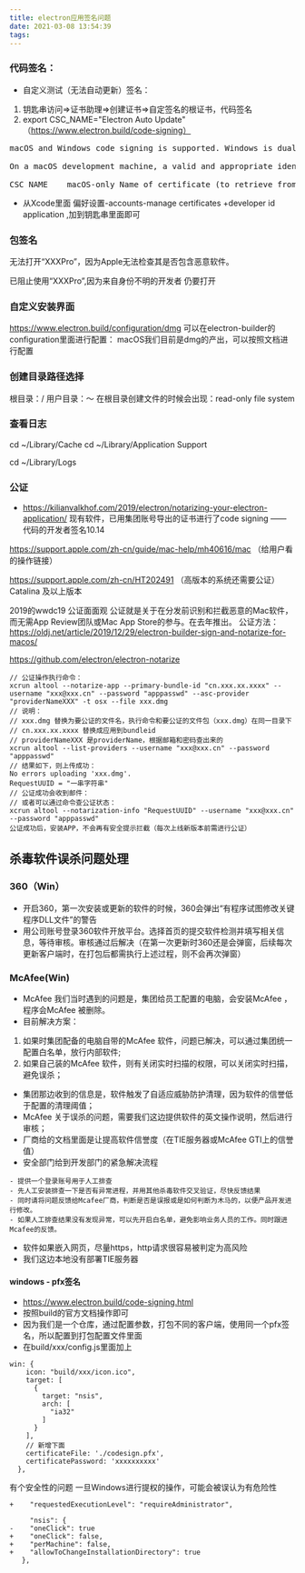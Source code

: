 ```yaml
---
title: electron应用签名问题
date: 2021-03-08 13:54:39
tags:
---
```

### 代码签名：
- 自定义测试（无法自动更新）签名：
1. 钥匙串访问=>证书助理=>创建证书=>自定签名的根证书，代码签名
2. export CSC_NAME="Electron Auto Update"
（https://www.electron.build/code-signing）
<pre>
macOS and Windows code signing is supported. Windows is dual code-signed (SHA1 & SHA256 hashing algorithms).

On a macOS development machine, a valid and appropriate identity from your keychain will be automatically used.

CSC_NAME	macOS-only Name of certificate (to retrieve from login.keychain). Useful on a development machine (not on CI) if you have several identities (otherwise don’t specify it).
</pre>

- 从Xcode里面 偏好设置-accounts-manage certificates +developer id application ,加到钥匙串里面即可

### 包签名
无法打开“XXXPro”，因为Apple无法检查其是否包含恶意软件。

已阻止使用“XXXPro”,因为来自身份不明的开发者 仍要打开 


### 自定义安装界面
https://www.electron.build/configuration/dmg
可以在electron-builder的configuration里面进行配置：
macOS我们目前是dmg的产出，可以按照文档进行配置

### 创建目录路径选择
根目录：/
用户目录：～
在根目录创建文件的时候会出现：read-only file system



### 查看日志
cd ~/Library/Cache
cd ~/Library/Application Support

cd ~/Library/Logs

### 公证
- https://kilianvalkhof.com/2019/electron/notarizing-your-electron-application/
现有软件，已用集团账号导出的证书进行了code signing —— 代码的开发者签名10.14

https://support.apple.com/zh-cn/guide/mac-help/mh40616/mac 
（给用户看的操作链接）

https://support.apple.com/zh-cn/HT202491
（高版本的系统还需要公证） Catalina 及以上版本

2019的wwdc19 公证面面观
公证就是关于在分发前识别和拦截恶意的Mac软件，而无需App Review团队或Mac App Store的参与。在去年推出。
公证方法：
https://oldj.net/article/2019/12/29/electron-builder-sign-and-notarize-for-macos/

https://github.com/electron/electron-notarize

```
// 公证操作执行命令：
xcrun altool --notarize-app --primary-bundle-id "cn.xxx.xx.xxxx" --username "xxx@xxx.cn" --password "apppasswd" --asc-provider "providerNameXXX" -t osx --file xxx.dmg
// 说明：
// xxx.dmg 替换为要公证的文件名，执行命令和要公证的文件包（xxx.dmg）在同一目录下
// cn.xxx.xx.xxxx 替换成应用到bundleid
// providerNameXXX 是providerName，根据邮箱和密码查出来的
xcrun altool --list-providers --username "xxx@xxx.cn" --password "apppasswd"
// 结果如下，则上传成功：
No errors uploading 'xxx.dmg'.
RequestUUID = "一串字符串"
// 公证成功会收到邮件：
// 或者可以通过命令查公证状态：
xcrun altool --notarization-info "RequestUUID" --username "xxx@xxx.cn" --password "apppasswd"
公证成功后，安装APP，不会再有安全提示拦截（每次上线新版本前需进行公证）

```

## 杀毒软件误杀问题处理

### 360（Win）

- 开启360，第一次安装或更新的软件的时候，360会弹出“有程序试图修改关键程序DLL文件”的警告
- 用公司账号登录360软件开放平台。选择首页的提交软件检测并填写相关信息，等待审核。审核通过后解决（在第一次更新时360还是会弹窗，后续每次更新客户端时，在打包后都需执行上述过程，则不会再次弹窗）


### McAfee(Win)
- McAfee 我们当时遇到的问题是，集团给员工配置的电脑，会安装McAfee ，程序会McAfee 被删除。
- 目前解决方案：
1. 如果时集团配备的电脑自带的McAfee 软件，问题已解决，可以通过集团统一配置白名单，放行内部软件;
2. 如果自己装的McAfee 软件，则有关闭实时扫描的权限，可以关闭实时扫描，避免误杀；
- 集团那边收到的信息是，软件触发了自适应威胁防护清理，因为软件的信誉低于配置的清理阈值；
- McAfee 关于误杀的问题，需要我们这边提供软件的英文操作说明，然后进行审核；
- 厂商给的文档里面是让提高软件信誉度（在TIE服务器或McAfee GTI上的信誉值）
- 安全部门给到开发部门的紧急解决流程
```
- 提供一个登录账号用于人工排查
- 先人工安装排查一下是否有异常进程，并用其他杀毒软件交叉验证，尽快反馈结果
- 同时请将问题反馈给Mcafee厂商，判断是否是误报或是如何判断为木马的，以便产品开发进行修改。
- 如果人工排查结果没有发现异常，可以先开启白名单，避免影响业务人员的工作。同时跟进Mcafee的反馈。
```
- 软件如果嵌入网页，尽量https，http请求很容易被判定为高风险
- 我们这边本地没有部署TIE服务器

#### windows - pfx签名
- https://www.electron.build/code-signing.html
- 按照build的官方文档操作即可
- 因为我们是一个仓库，通过配置参数，打包不同的客户端，使用同一个pfx签名，所以配置到打包配置文件里面
- 在build/xxx/config.js里面加上
```
win: {
    icon: "build/xxx/icon.ico",
    target: [
      {
        target: "nsis",
        arch: [
          "ia32"
        ]
      }
    ],
    // 新增下面
    certificateFile: './codesign.pfx',
    certificatePassword: 'xxxxxxxxxx'
  },

```
有个安全性的问题
一旦Windows进行提权的操作，可能会被误认为有危险性
```
+    "requestedExecutionLevel": "requireAdministrator",
     
     "nsis": {
-    "oneClick": true
+    "oneClick": false,
+    "perMachine": false,
+    "allowToChangeInstallationDirectory": true
   },

```
